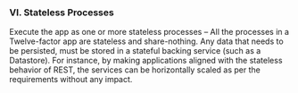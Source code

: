 ### VI.	Stateless Processes

Execute the app as one or more stateless processes – All the processes in a Twelve-factor app are stateless and share-nothing. Any data that needs to be persisted, must be stored in a stateful backing service (such as a Datastore). For instance, by making applications aligned with the stateless behavior of REST, the services can be horizontally scaled as per the requirements without any impact.

